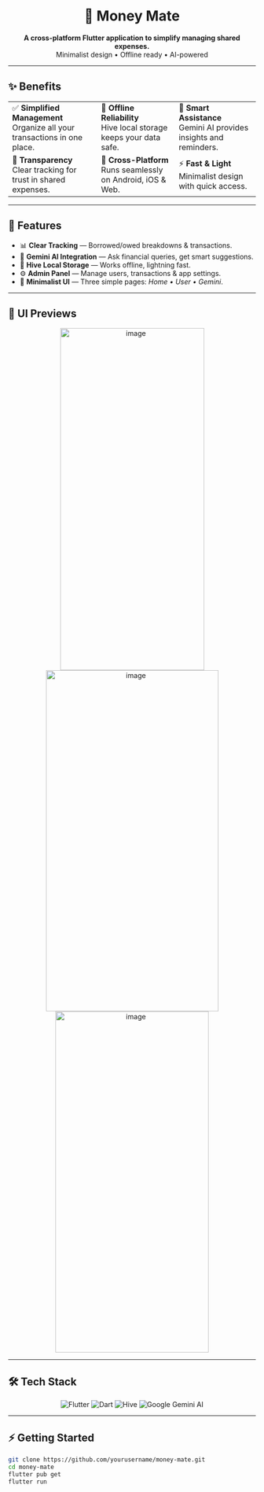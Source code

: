 <div align="center">

# 💸 Money Mate  

**A cross-platform Flutter application to simplify managing shared expenses.**  
Minimalist design • Offline ready • AI-powered  

---

</div>

## ✨ Benefits  

<div align="center">

<table>
<tr>
<td>✅ <b>Simplified Management</b><br/>Organize all your transactions in one place.</td>
<td>📂 <b>Offline Reliability</b><br/>Hive local storage keeps your data safe.</td>
<td>🤖 <b>Smart Assistance</b><br/>Gemini AI provides insights and reminders.</td>
</tr>
<tr>
<td>🤝 <b>Transparency</b><br/>Clear tracking for trust in shared expenses.</td>
<td>📱 <b>Cross-Platform</b><br/>Runs seamlessly on Android, iOS & Web.</td>
<td>⚡ <b>Fast & Light</b><br/>Minimalist design with quick access.</td>
</tr>
</table>

</div>

---

## 🚀 Features  

- 📊 **Clear Tracking** — Borrowed/owed breakdowns & transactions.  
- 🤖 **Gemini AI Integration** — Ask financial queries, get smart suggestions.  
- 📂 **Hive Local Storage** — Works offline, lightning fast.  
- ⚙️ **Admin Panel** — Manage users, transactions & app settings.  
- 🎨 **Minimalist UI** — Three simple pages: *Home • User • Gemini*.  

---

## 📱 UI Previews  

<div align="center">
  <img width="293" height="696" alt="image" src="https://github.com/user-attachments/assets/3615615a-e119-433b-8e11-f12e4760a598" />
  <img width="351" height="694" alt="image" src="https://github.com/user-attachments/assets/29546feb-0bb8-4e42-bae2-b9c0d89ee3cd" />
  <img width="312" height="694" alt="image" src="https://github.com/user-attachments/assets/06be5124-a456-4622-a083-0c14b5527906" />
</div>

---

## 🛠️ Tech Stack  

<div align="center">

![Flutter](https://img.shields.io/badge/Flutter-02569B?style=for-the-badge&logo=flutter&logoColor=white)
![Dart](https://img.shields.io/badge/Dart-0175C2?style=for-the-badge&logo=dart&logoColor=white)
![Hive](https://img.shields.io/badge/Hive-FFCE00?style=for-the-badge&logo=hive&logoColor=black)
![Google Gemini AI](https://img.shields.io/badge/Gemini_AI-4285F4?style=for-the-badge&logo=google&logoColor=white)

</div>

---

## ⚡ Getting Started  

```bash
git clone https://github.com/yourusername/money-mate.git
cd money-mate
flutter pub get
flutter run
